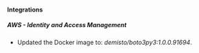 #### Integrations
##### AWS - Identity and Access Management
- Updated the Docker image to: *demisto/boto3py3:1.0.0.91694*.
